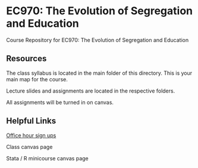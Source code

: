 # EC970: The Evolution of Segregation and Education
Course Repository for EC970: The Evolution of Segregation and Education

## Resources
The class syllabus is located in the main folder of this directory. This is your main map for the course.

Lecture slides and assignments are located in the respective folders. 

All assignments will be turned in on canvas.

## Helpful Links

[Office hour sign ups](https://daniellecgw.github.io/teaching/segregation-ed)

Class canvas page

Stata / R minicourse canvas page
